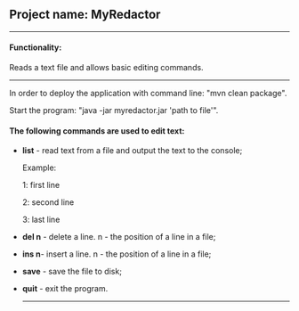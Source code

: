 ## Project name:  MyRedactor
___
#### Functionality: 
Reads a text file and allows basic editing commands.

______
In order to deploy the application with command line: "mvn clean package".


Start the program: "java -jar myredactor.jar 'path to file'".

#### The following commands are used to edit text:
+ __list__ - read text from a file and output the text to the console;  

  Example:
  
  1: first line
  
  2: second line
  
  3: last line
  
+ __del n__ - delete a line. n - the position of a line in a file;


+ __ins n__- insert a line. n - the position of a line in a file;

+ __save__ - save the file to disk;
+ __quit__ - exit the program.
  ___

